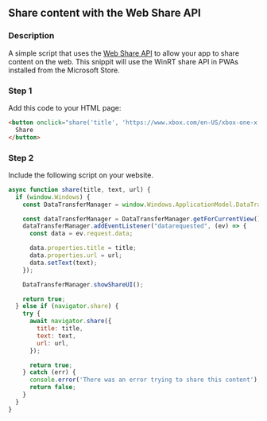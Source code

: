 <div id="headerDiv">

## Share content with the Web Share API

</div>

<div id="contentContainer">
<div id="leftSide">
  
### Description
A simple script that uses the [Web Share API](https://developers.google.com/web/updates/2016/09/navigator-share) to allow your app to share content on the web. This snippit will use the WinRT share API in PWAs installed from the Microsoft Store.


</div>

<div id="rightSide">

### Step 1

Add this code to your HTML page: 

<div class="codeBlockHeader">
  <copy-button codeurl="https://raw.githubusercontent.com/pwa-builder/pwabuilder-snippits/master/src/share/share.html">
  </copy-button>
</div>

<div class="codeBlock">
 
```html
<button onclick="share('title', 'https://www.xbox.com/en-US/xbox-one-x', 'Check out the new Xbox!')">
  Share
</button>
```

</div>

 
### Step 2

Include the following script on your website.

<div class="codeBlockHeader">
  
   <copy-button codeurl="https://raw.githubusercontent.com/pwa-builder/pwabuilder-snippits/master/src/share/share.js">
  </copy-button>
  
</div>

<div class="codeBlock">
  
```javascript
async function share(title, text, url) {
  if (window.Windows) {
    const DataTransferManager = window.Windows.ApplicationModel.DataTransfer.DataTransferManager;

    const dataTransferManager = DataTransferManager.getForCurrentView();
    dataTransferManager.addEventListener("datarequested", (ev) => {
      const data = ev.request.data;

      data.properties.title = title;
      data.properties.url = url;
      data.setText(text);
    });

    DataTransferManager.showShareUI();

    return true;
  } else if (navigator.share) {
    try {
      await navigator.share({
        title: title,
        text: text,
        url: url,
      });

      return true;
    } catch (err) {
      console.error('There was an error trying to share this content');
      return false;
    }
  }
}

```
</div>


</div>
